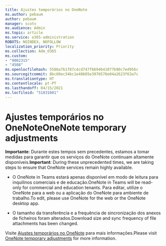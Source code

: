 ```yaml
---
title: Ajustes temporários no OneNote
ms.author: pebaum
author: pebaum
manager: scotv
ms.audience: Admin
ms.topic: article
ms.service: o365-administration
ROBOTS: NOINDEX, NOFOLLOW
localization_priority: Priority
ms.collection: Adm_O365
ms.custom:
- "9002315"
- "4508"
ms.openlocfilehash: 5586a7b1f87c4cd747f6694641077b90c7ed956c
ms.sourcegitcommit: 8bc60ec34bc1e40685e3976576e04a2623f63a7c
ms.translationtype: HT
ms.contentlocale: pt-PT
ms.lasthandoff: 04/15/2021
ms.locfileid: "51831601"
---
```

# <a name="onenote-temporary-adjustments"></a><span data-ttu-id="ba464-102">Ajustes temporários no OneNote</span><span class="sxs-lookup"><span data-stu-id="ba464-102">OneNote temporary adjustments</span></span>

<span data-ttu-id="ba464-103">**Importante**: Durante estes tempos sem precedentes, estamos a tomar medidas para garantir que os serviços do OneNote continuam altamente disponíveis.</span><span class="sxs-lookup"><span data-stu-id="ba464-103">**Important**: During these unprecedented times, we are taking steps to ensure that OneNote services remain highly available.</span></span>

- <span data-ttu-id="ba464-104">O OneNote in Teams estará apenas disponível em modo de leitura para inquilinos comerciais e de educação.</span><span class="sxs-lookup"><span data-stu-id="ba464-104">OneNote in Teams will be read-only for commercial and education tenants.</span></span> <span data-ttu-id="ba464-105">Para editar, utilize o OneNote para a web ou a aplicação do OneNote para ambiente de trabalho.</span><span class="sxs-lookup"><span data-stu-id="ba464-105">To edit, please use OneNote for the web or the OneNote desktop app.</span></span>

- <span data-ttu-id="ba464-106">O tamanho da transferência e a frequência de sincronização dos anexos de ficheiros foram alterados.</span><span class="sxs-lookup"><span data-stu-id="ba464-106">Download size and sync frequency of file attachments has been changed.</span></span>

<span data-ttu-id="ba464-107">Visite [Ajustes temporários no OneNote](https://techcommunity.microsoft.com/t5/onenote-service-updates/awareness-of-temporary-adjustments-in-microsoft-onenote/m-p/1248100) para mais informações.</span><span class="sxs-lookup"><span data-stu-id="ba464-107">Please visit [OneNote temporary adjustments](https://techcommunity.microsoft.com/t5/onenote-service-updates/awareness-of-temporary-adjustments-in-microsoft-onenote/m-p/1248100) for more information.</span></span>
